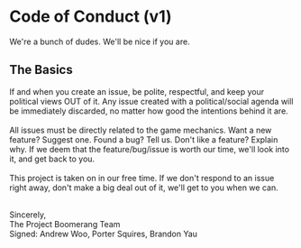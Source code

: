 # Code of Conduct (v1)
We're a bunch of dudes. We'll be nice if you are.

## The Basics
If and when you create an issue, be polite, respectful, and keep your political views OUT of it. Any issue created with a political/social agenda will be immediately discarded, no matter how good the intentions behind it are.<br><br>
All issues must be directly related to the game mechanics. Want a new feature? Suggest one. Found a bug? Tell us. Don't like a feature? Explain why. If we deem that the feature/bug/issue is worth our time, we'll look into it, and get back to you.<br><br>
This project is taken on in our free time. If we don't respond to an issue right away, don't make a big deal out of it, we'll get to you when we can.<br><br>

Sincerely,<br>
The Project Boomerang Team <br>
Signed: Andrew Woo, Porter Squires, Brandon Yau
